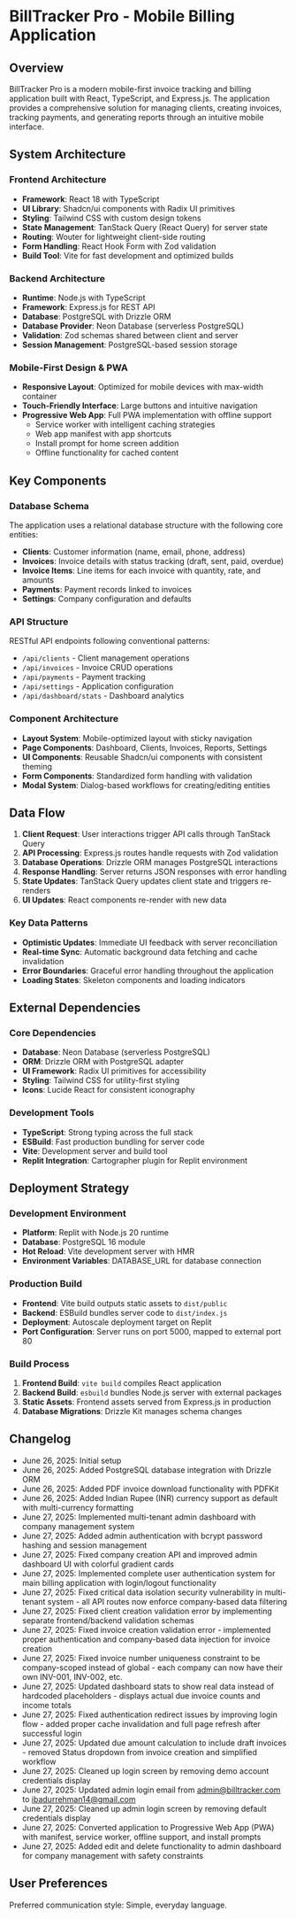 # BillTracker Pro - Mobile Billing Application

## Overview

BillTracker Pro is a modern mobile-first invoice tracking and billing application built with React, TypeScript, and Express.js. The application provides a comprehensive solution for managing clients, creating invoices, tracking payments, and generating reports through an intuitive mobile interface.

## System Architecture

### Frontend Architecture
- **Framework**: React 18 with TypeScript
- **UI Library**: Shadcn/ui components with Radix UI primitives
- **Styling**: Tailwind CSS with custom design tokens
- **State Management**: TanStack Query (React Query) for server state
- **Routing**: Wouter for lightweight client-side routing
- **Form Handling**: React Hook Form with Zod validation
- **Build Tool**: Vite for fast development and optimized builds

### Backend Architecture
- **Runtime**: Node.js with TypeScript
- **Framework**: Express.js for REST API
- **Database**: PostgreSQL with Drizzle ORM
- **Database Provider**: Neon Database (serverless PostgreSQL)
- **Validation**: Zod schemas shared between client and server
- **Session Management**: PostgreSQL-based session storage

### Mobile-First Design & PWA
- **Responsive Layout**: Optimized for mobile devices with max-width container
- **Touch-Friendly Interface**: Large buttons and intuitive navigation
- **Progressive Web App**: Full PWA implementation with offline support
  - Service worker with intelligent caching strategies
  - Web app manifest with app shortcuts
  - Install prompt for home screen addition
  - Offline functionality for cached content

## Key Components

### Database Schema
The application uses a relational database structure with the following core entities:

- **Clients**: Customer information (name, email, phone, address)
- **Invoices**: Invoice details with status tracking (draft, sent, paid, overdue)
- **Invoice Items**: Line items for each invoice with quantity, rate, and amounts
- **Payments**: Payment records linked to invoices
- **Settings**: Company configuration and defaults

### API Structure
RESTful API endpoints following conventional patterns:
- `/api/clients` - Client management operations
- `/api/invoices` - Invoice CRUD operations
- `/api/payments` - Payment tracking
- `/api/settings` - Application configuration
- `/api/dashboard/stats` - Dashboard analytics

### Component Architecture
- **Layout System**: Mobile-optimized layout with sticky navigation
- **Page Components**: Dashboard, Clients, Invoices, Reports, Settings
- **UI Components**: Reusable Shadcn/ui components with consistent theming
- **Form Components**: Standardized form handling with validation
- **Modal System**: Dialog-based workflows for creating/editing entities

## Data Flow

1. **Client Request**: User interactions trigger API calls through TanStack Query
2. **API Processing**: Express.js routes handle requests with Zod validation
3. **Database Operations**: Drizzle ORM manages PostgreSQL interactions
4. **Response Handling**: Server returns JSON responses with error handling
5. **State Updates**: TanStack Query updates client state and triggers re-renders
6. **UI Updates**: React components re-render with new data

### Key Data Patterns
- **Optimistic Updates**: Immediate UI feedback with server reconciliation
- **Real-time Sync**: Automatic background data fetching and cache invalidation
- **Error Boundaries**: Graceful error handling throughout the application
- **Loading States**: Skeleton components and loading indicators

## External Dependencies

### Core Dependencies
- **Database**: Neon Database (serverless PostgreSQL)
- **ORM**: Drizzle ORM with PostgreSQL adapter
- **UI Framework**: Radix UI primitives for accessibility
- **Styling**: Tailwind CSS for utility-first styling
- **Icons**: Lucide React for consistent iconography

### Development Tools
- **TypeScript**: Strong typing across the full stack
- **ESBuild**: Fast production bundling for server code
- **Vite**: Development server and build tool
- **Replit Integration**: Cartographer plugin for Replit environment

## Deployment Strategy

### Development Environment
- **Platform**: Replit with Node.js 20 runtime
- **Database**: PostgreSQL 16 module
- **Hot Reload**: Vite development server with HMR
- **Environment Variables**: DATABASE_URL for database connection

### Production Build
- **Frontend**: Vite build outputs static assets to `dist/public`
- **Backend**: ESBuild bundles server code to `dist/index.js`
- **Deployment**: Autoscale deployment target on Replit
- **Port Configuration**: Server runs on port 5000, mapped to external port 80

### Build Process
1. **Frontend Build**: `vite build` compiles React application
2. **Backend Build**: `esbuild` bundles Node.js server with external packages
3. **Static Assets**: Frontend assets served from Express.js in production
4. **Database Migrations**: Drizzle Kit manages schema changes

## Changelog
- June 26, 2025: Initial setup
- June 26, 2025: Added PostgreSQL database integration with Drizzle ORM
- June 26, 2025: Added PDF invoice download functionality with PDFKit
- June 26, 2025: Added Indian Rupee (INR) currency support as default with multi-currency formatting
- June 27, 2025: Implemented multi-tenant admin dashboard with company management system
- June 27, 2025: Added admin authentication with bcrypt password hashing and session management
- June 27, 2025: Fixed company creation API and improved admin dashboard UI with colorful gradient cards
- June 27, 2025: Implemented complete user authentication system for main billing application with login/logout functionality
- June 27, 2025: Fixed critical data isolation security vulnerability in multi-tenant system - all API routes now enforce company-based data filtering
- June 27, 2025: Fixed client creation validation error by implementing separate frontend/backend validation schemas
- June 27, 2025: Fixed invoice creation validation error - implemented proper authentication and company-based data injection for invoice creation
- June 27, 2025: Fixed invoice number uniqueness constraint to be company-scoped instead of global - each company can now have their own INV-001, INV-002, etc.
- June 27, 2025: Updated dashboard stats to show real data instead of hardcoded placeholders - displays actual due invoice counts and income totals
- June 27, 2025: Fixed authentication redirect issues by improving login flow - added proper cache invalidation and full page refresh after successful login
- June 27, 2025: Updated due amount calculation to include draft invoices - removed Status dropdown from invoice creation and simplified workflow
- June 27, 2025: Cleaned up login screen by removing demo account credentials display
- June 27, 2025: Updated admin login email from admin@billtracker.com to ibadurrehman14@gmail.com
- June 27, 2025: Cleaned up admin login screen by removing default credentials display
- June 27, 2025: Converted application to Progressive Web App (PWA) with manifest, service worker, offline support, and install prompts
- June 27, 2025: Added edit and delete functionality to admin dashboard for company management with safety constraints

## User Preferences

Preferred communication style: Simple, everyday language.
